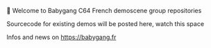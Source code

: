 💾 Welcome to Babygang C64 French demoscene group repositories

Sourcecode for existing demos will be posted here, watch this space

Infos and news on https://babygang.fr
